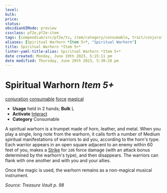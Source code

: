 ```yaml
---
level:
bulk:
price:
status:
obsidianUIMode: preview
cssclass: pf2e,pf2e-item
tags: [compendium/src/pf2e/tv, item/category/consumable, trait/conjuration, trait/consumable, trait/force, trait/magical]
aliases: [Spiritual Warhorn *Item 5+*, "Spiritual Warhorn"]
title: Spiritual Warhorn *Item 5+*
linter-yaml-title-alias: Spiritual Warhorn *Item 5+*
date created: Monday, June 19th 2023, 5:15:11 pm
date modified: Thursday, June 29th 2023, 5:30:28 pm
---
```


# Spiritual Warhorn *Item 5+*

[conjuration](rules/traits/conjuration.md) [consumable](rules/traits/consumable.md) [force](rules/traits/force.md) [magical](rules/traits/magical.md)  

- **Usage** held in 2 hands; **Bulk** L
- **Activate** [Interact](rules/actions/interact.md)
- **Category** Consumable

A spiritual warhorn is a trumpet made of horn, leather, and metal. When you play a single, long note from the warhorn, it calls forth a number of Medium spiritual manifestations of warriors to aid you, according to the horn's type. Each warrior appears in an open square adjacent to an enemy within 60 feet of you, makes a [Strike](rules/actions/strike.md) for `2d6` force damage (with an attack bonus determined by the warhorn's type), and then disappears. The warriors can flank with one another and with you and your allies.

Once the magic is used, the warhorn remains as a non-magical musical instrument.

*Source: Treasure Vault p. 98*
